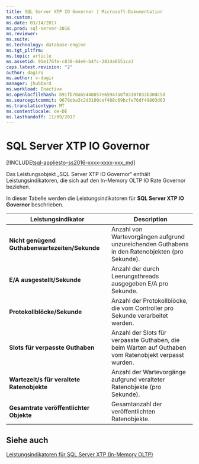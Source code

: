 ```yaml
---
title: SQL Server XTP IO Governor | Microsoft-Dokumentation
ms.custom: 
ms.date: 03/14/2017
ms.prod: sql-server-2016
ms.reviewer: 
ms.suite: 
ms.technology: database-engine
ms.tgt_pltfrm: 
ms.topic: article
ms.assetid: 91e176fe-c838-44e9-b4fc-2814a0551ca3
caps.latest.revision: "2"
author: dagiro
ms.author: v-dagir
manager: jhubbard
ms.workload: Inactive
ms.openlocfilehash: b91fb70a65448057e65947a8f83307033b30dc5d
ms.sourcegitcommit: 9678eba3c2d3100cef408c69bcfe76df49803d63
ms.translationtype: MT
ms.contentlocale: de-DE
ms.lasthandoff: 11/09/2017
---
```

# <a name="sql-server-xtp-io-governor"></a>SQL Server XTP IO Governor
[!INCLUDE[tsql-appliesto-ss2016-xxxx-xxxx-xxx_md](../../includes/tsql-appliesto-ss2016-xxxx-xxxx-xxx-md.md)]

Das Leistungsobjekt „SQL Server XTP IO Governor“ enthält Leistungsindikatoren, die sich auf den In-Memory OLTP IO Rate Governor beziehen.

In dieser Tabelle werden die Leistungsindikatoren für **SQL Server XTP IO Governor** beschrieben.

|Leistungsindikator|Description|  
|-------------|-----------------|  
|**Nicht genügend Guthabenwartezeiten/Sekunde**|Anzahl von Wartevorgängen aufgrund unzureichenden Guthabens in den Ratenobjekten (pro Sekunde).|
|**E/A ausgestellt/Sekunde**|Anzahl der durch Leerungsthreads ausgegeben E/A pro Sekunde.|
|**Protokollblöcke/Sekunde**|Anzahl der Protokollblöcke, die vom Controller pro Sekunde verarbeitet werden.|
|**Slots für verpasste Guthaben**|Anzahl der Slots für verpasste Guthaben, die beim Warten auf Guthaben vom Ratenobjekt verpasst wurden.|
|**Wartezeit/s für veraltete Ratenobjekte**|Anzahl der Wartevorgänge aufgrund veralteter Ratenobjekte (pro Sekunde).|
|**Gesamtrate veröffentlichter Objekte**|Gesamtanzahl der veröffentlichten Ratenobjekte.|
 

## <a name="see-also"></a>Siehe auch  
[Leistungsindikatoren für SQL Server XTP &#40;In-Memory OLTP&#41;](../../relational-databases/performance-monitor/sql-server-xtp-in-memory-oltp-performance-counters.md)
